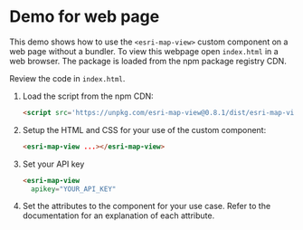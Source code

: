 # Demo for web page

This demo shows how to use the `<esri-map-view>` custom component on a web page without a bundler. To view this webpage open `index.html` in a web browser. The package is loaded from the npm package registry CDN.

Review the code in `index.html`.

1. Load the script from the npm CDN:

   ```html
   <script src='https://unpkg.com/esri-map-view@0.8.1/dist/esri-map-view.js'></script>
   ```

2. Setup the HTML and CSS for your use of the custom component:

   ```html
   <esri-map-view ...></esri-map-view>
   ```

3. Set your API key

   ```html
   <esri-map-view
     apikey="YOUR_API_KEY"
   ```

4. Set the attributes to the component for your use case. Refer to the documentation for an explanation of each attribute.

